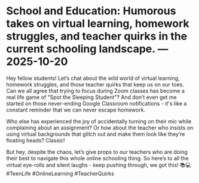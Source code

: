 # School and Education: Humorous takes on virtual learning, homework struggles, and teacher quirks in the current schooling landscape. — 2025-10-20

Hey fellow students! Let’s chat about the wild world of virtual learning, homework struggles, and those teacher quirks that keep us on our toes. Can we all agree that trying to focus during Zoom classes has become a real life game of "Spot the Sleeping Student"? And don’t even get me started on those never-ending Google Classroom notifications - it's like a constant reminder that we can never escape homework.

Who else has experienced the joy of accidentally turning on their mic while complaining about an assignment? Or how about the teacher who insists on using virtual backgrounds that glitch out and make them look like they’re floating heads? Classic!

But hey, despite the chaos, let’s give props to our teachers who are doing their best to navigate this whole online schooling thing. So here’s to all the virtual eye-rolls and silent laughs - keep pushing through, we got this! 📚💻 #TeenLife #OnlineLearning #TeacherQuirks
